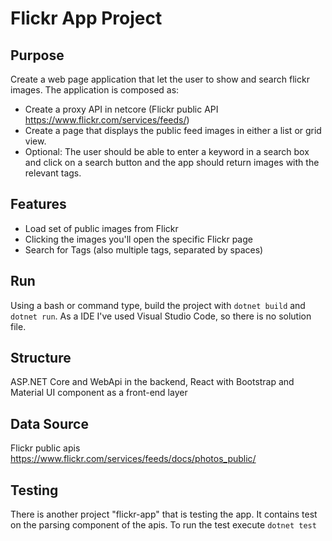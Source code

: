 # Flickr App Project
## Purpose
Create a web page application that let the user to show and search flickr images.
The application is composed as:
- Create a proxy API in netcore (Flickr public API https://www.flickr.com/services/feeds/)
- Create a page that displays the public feed images in either a list or grid view.
- Optional: The user should be able to enter a keyword in a search box and click on a search button and the app should return images with the relevant tags.

## Features
- Load set of public images from Flickr
- Clicking the images you'll open the specific Flickr page
- Search for Tags (also multiple tags, separated by spaces)

## Run
Using a bash or command type, build the project with `dotnet build` and `dotnet run`.
As a IDE I've used Visual Studio Code, so there is no solution file.

## Structure
ASP.NET Core and WebApi in the backend, React with Bootstrap and Material UI component as a front-end layer

## Data Source
Flickr public apis https://www.flickr.com/services/feeds/docs/photos_public/ 

## Testing
There is another project "flickr-app" that is testing the app. 
It contains test on the parsing component of the apis.
To run the test execute `dotnet test`
